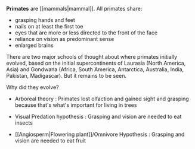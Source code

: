 **Primates** are [[mammals|mammal]]. All primates share:

- grasping hands and feet
- nails on at least the first toe
- eyes that are more or less directed to the front of the face
- reliance on vision as predominant sense
- enlarged brains


There are two major schools of thought about where primates initially evolved, based on the initial supercontinents of Laurasia (North America, Asia) and Gondwana (Africa, South America, Antarctica, Australia, India, Pakistan, Madigascar). But it remains to be seen.

Why did they evolve? 

- Arboreal theory
: Primates lost olfaction and gained sight and grasping because that's what's important for living in trees

- Visual Predation hypothesis
: Grasping and vision are needed to eat insects

- [[Angiosperm|Flowering plant]]/Omnivore Hypothesis
: Grasping and vision are needed to eat fruit

